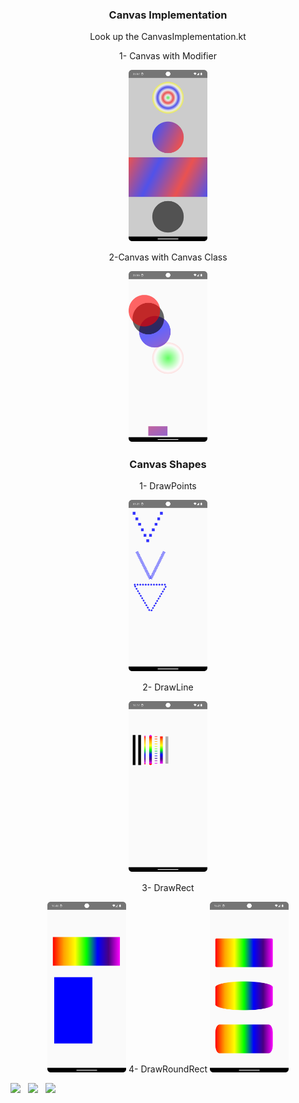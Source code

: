  
 

 <div align="center">
  
 ### Canvas Implementation
 
 Look up the CanvasImplementation.kt
 
  1- Canvas with Modifier
  
<!-- Açıklama veya başlık -->

<!--
first way to change pic size with html code
first way to change  pic size with html code
 <img src="images/canvasModifier" width="50%" height="50%"/>
-->
<!-- Resim etiketi -->

  <img src="images/canvasModifier.png" width="25%" height="25%"/>

  2-Canvas with Canvas Class 
  
<!-- Açıklama veya başlık -->
  <img src="images/canvasClass.png" width="25%" height="25%"/>

 ### Canvas Shapes
  
  1- DrawPoints

  <img src="images/Screenshot_20240114_012206.png" width="25%" height="25%"/>
    
 2- DrawLine
 
 <img src="images/drawLine.png" width="25%" height="25%"/>
  
 3- DrawRect
 
 <img src="images/drawRect.png" width="25%" height="25%"/>
  4- DrawRoundRect
 
 <img src="images/drawRoundRect.png" width="25%" height="25%"/>
  
</div>

  <p float="left">
  <img src="images/resim1.png" width="30%" />&nbsp;&nbsp;&nbsp;<img src="images/resim2.png" width="30%" />&nbsp;&nbsp;&nbsp;<img src="images/resim3.png" width="30%" />
</p> 
 
